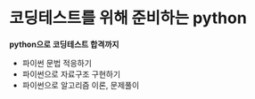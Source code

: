 # 코딩테스트를 위해 준비하는 python

**python으로 코딩테스트 합격까지**
  
- 파이썬 문법 적응하기
- 파이썬으로 자료구조 구현하기
- 파이썬으로 알고리즘 이론, 문제풀이
